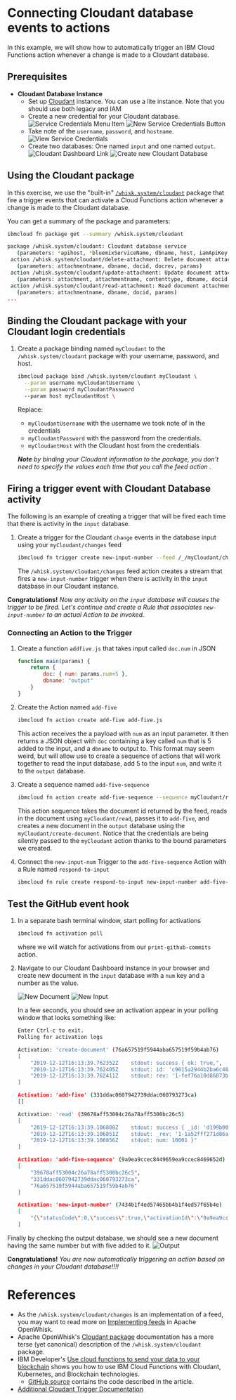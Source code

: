 <!--
#
# Licensed to the Apache Software Foundation (ASF) under one or more
# contributor license agreements.  See the NOTICE file distributed with
# this work for additional information regarding copyright ownership.
# The ASF licenses this file to You under the Apache License, Version 2.0
# (the "License"); you may not use this file except in compliance with
# the License.  You may obtain a copy of the License at
#
#     http://www.apache.org/licenses/LICENSE-2.0
#
# Unless required by applicable law or agreed to in writing, software
# distributed under the License is distributed on an "AS IS" BASIS,
# WITHOUT WARRANTIES OR CONDITIONS OF ANY KIND, either express or implied.
# See the License for the specific language governing permissions and
# limitations under the License.
#
-->

# Connecting Cloudant database events to actions

In this example, we will show how to automatically trigger an IBM Cloud Functions action whenever a change is made to a Cloudant database.

## Prerequisites

* **Cloudant Database Instance**
  * Set up [Cloudant](https://cloud.ibm.com/catalog/services/cloudant) instance. You can use a lite instance. Note that you should use both legacy and IAM 
  * Create a new credential for your Cloudant database.
    ![Service Credentials Menu Item](images/service-credentials-menu.png)
    ![New Service Credentials Button](images/new-service-credentials-button.png)
  * Take note of the `username`, `password`, and `hostname`.
    ![View Service Credentials](images/view-service-credentials.png)
  * Create two databases: One named `input` and one named `output`.
    ![Cloudant Dashboard Link](images/cloudant-dashboard-link.png)
    ![Create new Cloudant Database](images/create-database.png)

## Using the Cloudant package

In this exercise, we use the "built-in" [`/whisk.system/cloudant`](https://github.com/apache/openwhisk-catalog/tree/master/packages/cloudant) package that fire a trigger events that can activate a Cloud Functions action whenever a change is made to the Cloudant database.

You can get a summary of the package and parameters:

```bash
ibmcloud fn package get --summary /whisk.system/cloudant
```

```bash
package /whisk.system/cloudant: Cloudant database service
   (parameters: *apihost, *bluemixServiceName, dbname, host, iamApiKey, iamUrl, overwrite, password, username)
 action /whisk.system/cloudant/delete-attachment: Delete document attachment from database
   (parameters: attachmentname, dbname, docid, docrev, params)
 action /whisk.system/cloudant/update-attachment: Update document attachment in database
   (parameters: attachment, attachmentname, contenttype, dbname, docid, docrev, params)
 action /whisk.system/cloudant/read-attachment: Read document attachment from database
   (parameters: attachmentname, dbname, docid, params)
...

```

## Binding the Cloudant package with your Cloudant login credentials

1. Create a package binding named `myCloudant` to the `/whisk.system/cloudant` package with your username, password, and host.

    ```bash
    ibmcloud package bind /whisk.system/cloudant myCloudant \
      --param username myCloudantUsername \
      --param password myCloudantPassword
      --param host myCloudantHost \
    ```

    Replace:
    * `myCloudantUsername` with the username we took note of in the credentials
    * `myCloudantPassword` with the password from the credentials.
    * `myCloudantHost` with the Cloudant host from the credentials

    _**Note** by binding your Cloudant information to the package, you don't need to specify the values each time that you call the feed action ._

## Firing a trigger event with Cloudant Database activity

The following is an example of creating a trigger that will be fired each time that there is activity in the `input` database.

1. Create a trigger for the Cloudant `change` events in the database input using your `myCloudant/changes` feed

    ```bash
    ibmcloud fn trigger create new-input-number --feed /_/myCloudant/changes --param dbname input
    ```

    The `/whisk.system/cloudant/changes` feed action creates a stream that fires a `new-input-number` trigger when there is activity in the `input` database in our Cloudant instance.


  **Congratulations!** _Now any activity on the `input` database will causes the trigger to be fired. Let's continue and create a Rule that associates `new-input-number` to an actual Action to be invoked._

### Connecting an Action to the Trigger

1. Create a function `addfive.js` that takes input called `doc.num` in JSON

    ```javascript
    function main(params) {
        return {
            doc: { num: params.num+5 },
            dbname: "output"
        }
    }
    ```

1. Create the Action named `add-five`

    ```bash
    ibmcloud fn action create add-five add-five.js
    ```

    This action receives the a payload with `num` as an input parameter. It then returns a JSON object with `doc` containing a key called `num` that is 5 added to the input, and a `dbname` to output to. This format may seem weird, but will allow use to create a sequence of actions that will work together to read the input database, add 5 to the input `num`, and write it to the `output` database.

1. Create a sequence named `add-five-sequence`
   ```bash
   ibmcloud fn action create add-five-sequence --sequence myCloudant/read,add-five,myCloudant/create-document
   ```
   This action sequence takes the document id returned by the feed, reads in the document using `myCloudant/read`, passes it to `add-five`, and creates a new document in the `output` database using the `myCloudant/create-document`. Notice that the credentials are being silently passed to the `myCloudant` action thanks to the bound parameters we created.



1. Connect the `new-input-num` Trigger to the `add-five-sequence` Action with a Rule named `respond-to-input`

    ```bash
    ibmcloud fn rule create respond-to-input new-input-number add-five-sequence
    ```

## Test the GitHub event hook

1. In a separate bash terminal window, start polling for activations

    ```bash
    ibmcloud fn activation poll
    ```

    where we will watch for activations from our `print-github-commits` action.

1. Navigate to our Cloudant Dashboard instance in your browser and create new document in the `input` database with a `num` key and a number as the value.

    ![New Document](images/new-document.png)
    ![New Input](images/new-input.png)


    In a few seconds, you should see an activation appear in your polling window that looks  something like:

    ```bash
    Enter Ctrl-c to exit.
    Polling for activation logs
    
    Activation: 'create-document' (76a657519f5944aba657519f59b4ab76)
    [
        "2019-12-12T16:13:39.762352Z    stdout: success { ok: true,",
        "2019-12-12T16:13:39.762405Z    stdout: id: 'c9615a2944b2ba6c48d3da463729fc62',",
        "2019-12-12T16:13:39.762411Z    stdout: rev: '1-fef76a10d86073bc8c88f1680fbf2cbe' }"
    ]
    
    Activation: 'add-five' (331ddac0607942739ddac060793273ca)
    []
    
    Activation: 'read' (39678aff53004c26a78aff5300bc26c5)
    [
        "2019-12-12T16:13:39.106808Z    stdout: success { _id: 'd199b00873628e1f9d3ec77fcc434264',",
        "2019-12-12T16:13:39.106851Z    stdout: _rev: '1-1a52fff271d86a0b057dc03fac3b0550',",
        "2019-12-12T16:13:39.106856Z    stdout: num: 10001 }"
    ]
    
    Activation: 'add-five-sequence' (9a9ea9ccec8449659ea9ccec8469652d)
    [
        "39678aff53004c26a78aff5300bc26c5",
        "331ddac0607942739ddac060793273ca",
        "76a657519f5944aba657519f59b4ab76"
    ]
    
    Activation: 'new-input-number' (7434b1f4ed57465bb4b1f4ed57f65b4e)
    [
        "{\"statusCode\":0,\"success\":true,\"activationId\":\"9a9ea9ccec8449659ea9ccec8469652d\",\"rule\":\"josephine.watson@gmail.com_ns/respond-to-input\",\"action\":\"josephine.watson@gmail.com_ns/add-five-sequence\"}"
    ]

    ```
  Finally by checking the output database, we should see a new document having the same number but with five added to it.
  ![Output](images/output.png)

  **Congratulations!** _You are now automatically triggering an action based on changes in your Cloudant database!!!!_

# References

* As the `/whisk.system/cloudant/changes` is an implementation of a feed, you may want to read more on [Implementing feeds](https://github.com/apache/openwhisk/blob/master/docs/feeds.md) in Apache OpenWhisk.
* Apache OpenWhisk's [Cloudant package](https://github.com/apache/openwhisk-package-cloudant) documentation has a more terse (yet canonical) description of the `/whisk.system/cloudant` package.
* IBM Developer's [Use cloud functions to send your data to your blockchain](https://developer.ibm.com/tutorials/use-cloud-functions-to-send-your-data-to-your-blockchain/) shows you how to use IBM Cloud Functions with Cloudant, Kubernetes, and Blockchain technologies.
  * [GitHub source](https://github.com/IBM/ibm-cloud-functions-serverless-blockchain) contains the code described in the article.
* [Additional Cloudant Trigger Documentation](https://github.com/ibm-functions/trigger-cloudant)

